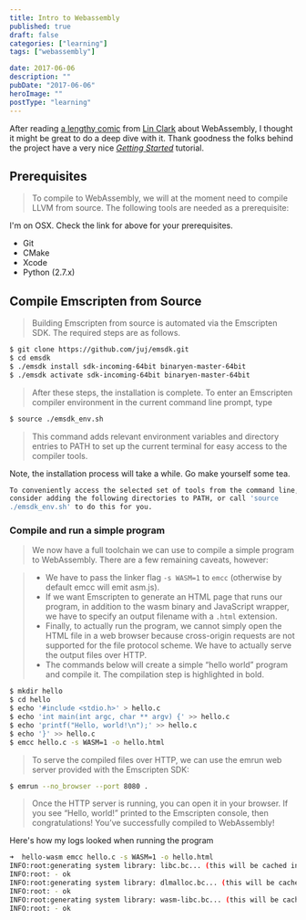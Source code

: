 ```yaml
---
title: Intro to Webassembly
published: true
draft: false
categories: ["learning"]
tags: ["webassembly"]

date: 2017-06-06
description: ""
pubDate: "2017-06-06"
heroImage: ""
postType: "learning"
---
```


After reading [a lengthy comic](https://hacks.mozilla.org/2017/02/a-cartoon-intro-to-webassembly/) from [Lin Clark](https://code-cartoons.com/) about WebAssembly,
I thought it might be great to do a deep dive with it.
Thank goodness the folks behind the project have a very nice _[Getting Started](https://webassembly.org/getting-started/developers-guide/)_ tutorial.

## Prerequisites

> To compile to WebAssembly, we will at the moment need to compile LLVM from source. The following tools are needed as a prerequisite:

I'm on OSX. Check the link for above for your prerequisites.

- Git
- CMake
- Xcode
- Python (2.7.x)

## Compile Emscripten from Source

> Building Emscripten from source is automated via the Emscripten SDK. The required steps are as follows.

```bash
$ git clone https://github.com/juj/emsdk.git
$ cd emsdk
$ ./emsdk install sdk-incoming-64bit binaryen-master-64bit
$ ./emsdk activate sdk-incoming-64bit binaryen-master-64bit
```

> After these steps, the installation is complete. To enter an Emscripten compiler environment in the current command line prompt, type

```bash
$ source ./emsdk_env.sh
```

> This command adds relevant environment variables and directory entries to PATH to set up the current terminal for easy access to the compiler tools.

Note, the installation process will take a while. Go make yourself some tea.

```bash
To conveniently access the selected set of tools from the command line,
consider adding the following directories to PATH, or call 'source
./emsdk_env.sh' to do this for you.
```

### Compile and run a simple program

> We now have a full toolchain we can use to compile a simple program to WebAssembly. There are a few remaining caveats, however:

> - We have to pass the linker flag `-s WASM=1` to `emcc` (otherwise by default emcc will emit asm.js).
> - If we want Emscripten to generate an HTML page that runs our program, in addition to the wasm binary and JavaScript wrapper, we have to specify an output filename with a `.html` extension.
> - Finally, to actually run the program, we cannot simply open the HTML file in a web browser because cross-origin requests are not supported for the file protocol scheme. We have to actually serve the output files over HTTP.
> - The commands below will create a simple “hello world” program and compile it. The compilation step is highlighted in bold.

```bash
$ mkdir hello
$ cd hello
$ echo '#include <stdio.h>' > hello.c
$ echo 'int main(int argc, char ** argv) {' >> hello.c
$ echo 'printf("Hello, world!\n");' >> hello.c
$ echo '}' >> hello.c
$ emcc hello.c -s WASM=1 -o hello.html
```

> To serve the compiled files over HTTP, we can use the emrun web server provided with the Emscripten SDK:

```bash
$ emrun --no_browser --port 8080 .
```

> Once the HTTP server is running, you can open it in your browser. If you see “Hello, world!” printed to the Emscripten console, then congratulations! You’ve successfully compiled to WebAssembly!

Here's how my logs looked when running the program

```bash
➜  hello-wasm emcc hello.c -s WASM=1 -o hello.html
INFO:root:generating system library: libc.bc... (this will be cached in "/Users/Jeremy/.emscripten_cache/asmjs/libc.bc" for subsequent builds)
INFO:root: - ok
INFO:root:generating system library: dlmalloc.bc... (this will be cached in "/Users/Jeremy/.emscripten_cache/asmjs/dlmalloc.bc" for subsequent builds)
INFO:root: - ok
INFO:root:generating system library: wasm-libc.bc... (this will be cached in "/Users/Jeremy/.emscripten_cache/asmjs/wasm-libc.bc" for subsequent builds)
INFO:root: - ok
```
